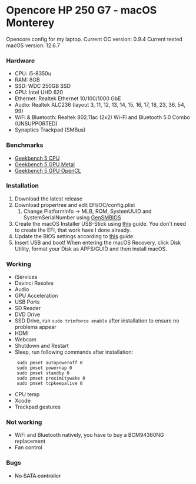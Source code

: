 # Opencore HP 250 G7 - macOS Monterey

Opencore config for my laptop.
Current OC version: 0.9.4
Current tested macOS version: 12.6.7

### Hardware
- CPU: i5-8350u
- RAM: 8GB
- SSD: WDC 250GB SSD
- GPU: Intel UHD 620
- Ethernet: Realtek Ethernet 10/100/1000 GbE
- Audio: Realtek ALC236 (layout 3, 11, 12, 13, 14, 15, 16, 17, 18, 23, 36, 54, 99)
- WiFi & Bluetooth: Realtek 802.11ac (2x2) Wi-Fi and Bluetooth 5.0 Combo (UNSUPPORTED)
- Synaptics Trackpad (SMBus)

### Benchmarks
- [Geekbench 5 CPU](https://browser.geekbench.com/v5/cpu/21198717)
- [Geekbench 5 GPU Metal](https://browser.geekbench.com/v5/compute/6536180)
- [Geekbench 5 GPU OpenCL](https://browser.geekbench.com/v5/compute/6536178)

### Installation
1. Download the latest release
2. Download propertree and edit EFI/OC/config.plist
    1. Change PlatformInfo -> MLB, ROM, SystemUUID and SystemSerialNumber using [GenSMBIOS](https://github.com/corpnewt/GenSMBIOS)
3. Create the macOS Installer USB-Stick using [this](https://dortania.github.io/OpenCore-Install-Guide/installer-guide/) guide. You don't need to create the EFI, that work have I done already. 
4. Update the BIOS settings according to [this](https://dortania.github.io/OpenCore-Install-Guide/config-laptop.plist/coffee-lake.html#intel-bios-settings) guide. 
5. Insert USB and boot! When entering the macOS Recovery, click Disk Utility, format your Disk as APFS/GUID and then install macOS.

### Working
- iServices
- Davinci Resolve
- Audio
- GPU Acceleration
- USB Ports
- SD Reader
- DVD Drive
- SSD Drive, run `sudo trimforce enable` after installation to ensure no problems appear
- HDMI
- Webcam
- Shutdown and Restart
- Sleep, run following commands after installation:
```
    sudo pmset autopoweroff 0
    sudo pmset powernap 0
    sudo pmset standby 0
    sudo pmset proximitywake 0
    sudo pmset tcpkeepalive 0
```
- CPU temp
- Xcode
- Trackpad gestures


### Not working
- WiFi and Bluetooth natively, you have to buy a BCM94360NG replacement
- Fan control

### Bugs
- <strike>No SATA controller</strike>
